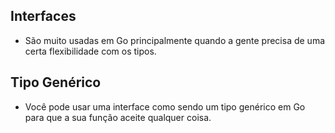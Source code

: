 ## Interfaces
* São muito usadas em Go principalmente quando a gente precisa de uma certa flexibilidade com os tipos.

## Tipo Genérico
* Você pode usar uma interface como sendo um tipo genérico em Go para que a sua função aceite qualquer coisa.